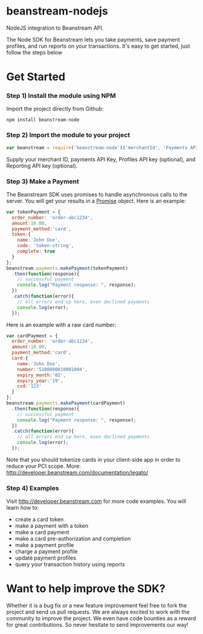 beanstream-nodejs
=================

NodeJS integration to Beanstream API.

The Node SDK for Beanstream lets you take payments, save payment profiles, and run reports on your transactions. It's easy to get started, just follow the steps below

# Get Started

### Step 1) Install the module using NPM
Import the project directly from Github:
```
npm install beanstream-node
```


### Step 2) Import the module to your project

```js
var beanstream = require('beanstream-node')('merchantId', 'Payments API key', 'Profiles API key', 'Reporting API key');
```
Supply your merchant ID, payments API Key, Profiles API key (optional), and Reporting API key (optional).

### Step 3) Make a Payment
The Beanstream SDK uses promises to handle asynchronous calls to the server. You will get your results in a [Promise](http://bluebirdjs.com/docs/why-promises.html) object. Here is an example:

```js
var tokenPayment = {
  order_number: 'order-abc1234',
  amount:10.00,
  payment_method:'card',
  token:{
    name:'John Doe',
    code: 'token-string',
    complete: true
  }
};
beanstream.payments.makePayment(tokenPayment)
  .then(function(response){
    // successful payment
    console.log("Payment response: ", response);
  })
  .catch(function(error){
    // all errors end up here, even declined payments
    console.log(error);
  });
```

Here is an example with a raw card number:
```js
var cardPayment = {
  order_number: 'order-abc1234',
  amount:10.00,
  payment_method:'card',
  card:{
    name:'John Doe',
    number:'5100000010001004',
    expiry_month:'02',
    expiry_year:'19',
    cvd:'123'
  }
};
beanstream.payments.makePayment(cardPayment)
  .then(function(response){
    // successful payment
    console.log("Payment response: ", response);
  })
  .catch(function(error){
    // all errors end up here, even declined payments
    console.log(error);
  });
```
Note that you should tokenize cards in your client-side app in order to reduce your PCI scope. More: http://developer.beanstream.com/documentation/legato/

### Step 4) Examples
Visit http://developer.beanstream.com for more code examples. You will learn how to:
* create a card token
* make a payment with a token
* make a card payment
* make a card pre-authorization and completion
* make a payment profile
* charge a payment profile
* update payment profiles
* query your transaction history using reports

# Want to help improve the SDK?
Whether it is a bug fix or a new feature improvement feel free to fork the project and send us pull requests. We are always excited to work with the community to improve the project. We even have code bounties as a reward for great contributions. So never hesitate to send improvements our way!